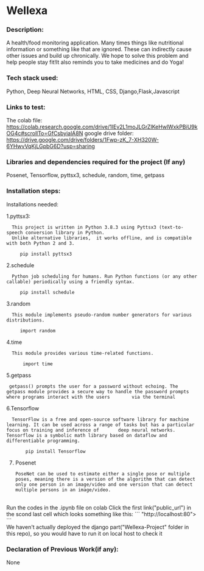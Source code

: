 # Wellexa

### Description:
A health/food monitoring application. Many times things like nutritional information or something like that are ignored. These can indirectly cause other issues and build up chronically. We hope to solve this problem and help people stay fit!It also reminds you to take medicines and do Yoga!



### Tech stack used:
Python, Deep Neural Networks, HTML, CSS, Django,Flask,Javascript

### Links to test:
The colab file:
https://colab.research.google.com/drive/1IEv2L1moJLGrZIKeHwlWxkPBiU9kOG4c#scrollTo=GfCsbyialA8N
google drive folder:
https://drive.google.com/drive/folders/1Fwp-zK_7-XH320W-6YHwvVqKjLGpbG6D?usp=sharing

### Libraries and dependencies required for the project (If any) 
Posenet, Tensorflow, pyttsx3, schedule, random, time, getpass

### Installation steps: 

Installations needed:

1.pyttsx3:

      This project is written in Python 3.8.3 using Pyttsx3 (text-to-speech conversion library in Python. 
      Unlike alternative libraries,  it works offline, and is compatible with both Python 2 and 3.
      
         pip install pyttsx3 

2.schedule

      Python job scheduling for humans. Run Python functions (or any other callable) periodically using a friendly syntax.
      
         pip install schedule
         
3.random

      This module implements pseudo-random number generators for various distributions.
      
         import random
         
4.time

      This module provides various time-related functions.
       
          import time
          
5.getpass

     getpass() prompts the user for a password without echoing. The getpass module provides a secure way to handle the password prompts where programs interact with the users        via the terminal
     
6.Tensorflow

      TensorFlow is a free and open-source software library for machine learning. It can be used across a range of tasks but has a particular focus on training and inference of       deep neural networks. Tensorflow is a symbolic math library based on dataflow and differentiable programming.
      
           pip install Tensorflow
           
7. Posenet

       PoseNet can be used to estimate either a single pose or multiple poses, meaning there is a version of the algorithm that can detect only one person in an image/video and one version that can detect multiple persons in an image/video. 

<br>
Run the codes in the .ipynb file on colab 
Click the first link("public_url") in the scond last cell which looks something like this:
```
<NgrokTunnel: "http://a79b8420f21b.ngrok.io" -> "http://localhost:80">
```
<br>
We haven't actually deployed the django part("Wellexa-Project" folder in this repo), so you would have to run it on local host to check it 
<br>

### Declaration of Previous Work(if any): 
None
